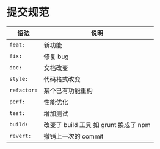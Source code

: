 # 提交规范

| 语法        | 说明                                  |
| ----------- | ------------------------------------- |
| `feat:`     | 新功能                                |
| `fix:`      | 修复 bug                              |
| `doc:`      | 文档改变                              |
| `style:`    | 代码格式改变                          |
| `refactor:` | 某个已有功能重构                      |
| `perf:`     | 性能优化                              |
| `test:`     | 增加测试                              |
| `build:`    | 改变了 build 工具 如 grunt 换成了 npm |
| `revert:`   | 撤销上一次的 commit                   |
